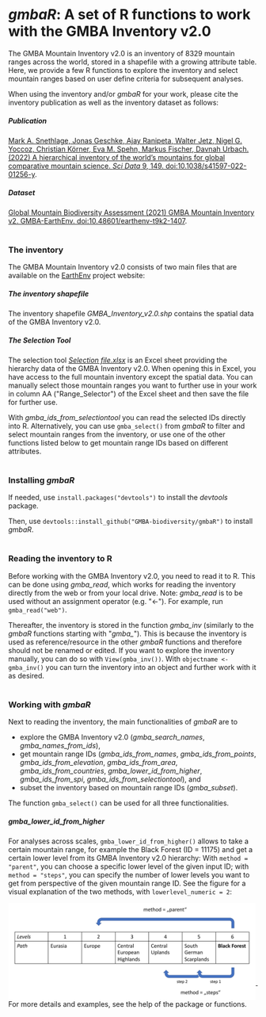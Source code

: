 # *gmbaR*: A set of R functions to work with the GMBA Inventory v2.0

The GMBA Mountain Inventory v2.0 is an inventory of 8329 mountain ranges across the world, stored in a shapefile with a growing attribute table. Here, we provide a few R functions to explore the inventory and select mountain ranges based on user define criteria for subsequent analyses. 

When using the inventory and/or *gmbaR* for your work, please cite the inventory publication as well as the inventory dataset as follows:

##### Publication
[Mark A. Snethlage, Jonas Geschke, Ajay Ranipeta, Walter Jetz, Nigel G. Yoccoz, Christian Körner, Eva M. Spehn, Markus Fischer, Davnah Urbach. (2022) A hierarchical inventory of the world’s mountains for global comparative mountain science. *Sci Data* 9, 149. doi:10.1038/s41597-022-01256-y](https://doi.org/10.1038/s41597-022-01256-y).

##### Dataset
[Global Mountain Biodiversity Assessment (2021) GMBA Mountain Inventory v2. GMBA-EarthEnv. doi:10.48601/earthenv-t9k2-1407](https://doi.org/10.48601/earthenv-t9k2-1407).
<br/>
<br/>

### The inventory
The GMBA Mountain Inventory v2.0 consists of two main files that are available on the [EarthEnv](https://doi.org/10.48601/earthenv-t9k2-1407) project website:

##### The inventory shapefile
The inventory shapefile *GMBA_Inventory_v2.0.shp* contains the spatial data of the GMBA Inventory v2.0.

##### The Selection Tool
The selection tool [*Selection file.xlsx*](https://github.com/GMBA-biodiversity/Inventory/blob/main/Gmba_Inventory_v2.0_Selection_Tool_20200330.xlsx) is an Excel sheet providing the hierarchy data of the GMBA Inventory v2.0. When opening this in Excel, you have access to the full mountain inventory except the spatial data. You can manually select those mountain ranges you want to further use in your work in column AA ("Range_Selector") of the Excel sheet and then save the file for further use.

With *gmba_ids_from_selectiontool* you can read the selected IDs directly into R. Alternatively, you can use `gmba_select()` from *gmbaR* to filter and select mountain ranges from the inventory, or use one of the other functions listed below to get mountain range IDs based on different attributes.
<br/>
<br/>

### Installing *gmbaR*
If needed, use `install.packages("devtools")` to install the *devtools* package.

Then, use `devtools::install_github("GMBA-biodiversity/gmbaR")` to install *gmbaR*.
<br/>
<br/>

### Reading the inventory to R
Before working with the GMBA Inventory v2.0, you need to read it to R. This can be done using *gmba_read*, which works for reading the inventory directly from the web or from your local drive. Note: *gmba_read* is to be used without an assignment operator (e.g. "<-"). For example, run `gmba_read("web")`.

Thereafter, the inventory is stored in the function *gmba_inv* (similarly to the *gmbaR* functions starting with "*gmba_*"). This is because the inventory is used as reference/resource in the other *gmbaR* functions and therefore should not be renamed or edited. If you want to explore the inventory manually, you can do so with `View(gmba_inv())`. With `objectname <- gmba_inv()` you can turn the inventory into an object and further work with it as desired.
<br/>
<br/>

### Working with *gmbaR*

Next to reading the inventory, the main functionalities of *gmbaR* are to 

* explore the GMBA Inventory v2.0 (*gmba_search_names*, *gmba_names_from_ids*), 
* get mountain range IDs (*gmba_ids_from_names*, *gmba_ids_from_points*, *gmba_ids_from_elevation*, *gmba_ids_from_area*, *gmba_ids_from_countries*, *gmba_lower_id_from_higher*, *gmba_ids_from_spi*, *gmba_ids_from_selectiontool*), and 
* subset the inventory based on mountain range IDs (*gmba_subset*).

The function `gmba_select()` can be used for all three functionalities.

##### gmba_lower_id_from_higher
For analyses across scales, `gmba_lower_id_from_higher()` allows to take a certain mountain range, for example the Black Forest (ID = 11175) and get a certain lower level from its GMBA Inventory v2.0 hierarchy: With `method = "parent"`, you can choose a specific lower level of the given input ID; with `method = "steps"`, you can specify the number of lower levels you want to get from perspective of the given mountain range ID. See the figure for a visual explanation of the two methods, with `lowerlevel_numeric = 2`:

<img src="man/figures/gmba_lower_id_from_higher_method.png" width="500" align="left"/>
<br/>
<br/>
<br/>
<br/>
<br/>
<br/>
<br/>
<br/>
<br/>

***

For more details and examples, see the help of the package or functions.
